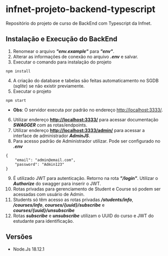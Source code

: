 # infnet-projeto-backend-typescript
 Repositório do projeto de curso de BackEnd com Typescript da Infnet.

 ## **Instalação e Execução do BackEnd**
1. Renomear o arquivo ***"env.example"*** para ***"env"***.
2. Alterar as informações de conexão no arquivo ***.env*** e salvar.
3. Executar o comando para instalação do projeto
```
npm install
 ```
4. A criação do database e tabelas são feitas automaticamento no SGDB (*sqlite*) se não existir previamente.
5. Executar o projeto
```
npm start
```
- **Obs**: O servidor executa por padrão no endereço <http://localhost:3333/>.

6. Utilizar endereço **<http://localhost:3333/>** para acessar documentação ***SWAGGER*** com as rotas/endpoints.
7. Utilizar endereço **<http://localhost:3333/admin/>** para acessar a interface de administrador ***AdminJS***.
8. Para acesso padrão de Administrador utilizar. Pode ser configurado no ***.env***
```
{
    "email": "admin@email.com",
    "password": "Admin123"
}
```
9. É utilizado JWT para autenticação. Retorno na rota ***"/login"***. Utilizar o ***Authorize*** do swagger para inserir o JWT.
10. Rotas privadas para gerenciamento de Student e Course só podem ser acessadas com usuário de Admin.
11. Students só têm acesso as rotas privadas ***/students/info***, ***/courses/info***, ***courses/{uuid}/subscribe*** e ***courses/{uuid}/unsubscribe***
12. Rotas ***subscribe*** e ***unsubscribe*** utilizam o UUID do curso e JWT do estudante para identificação.

## **Versões**
- Node.Js 18.12.1